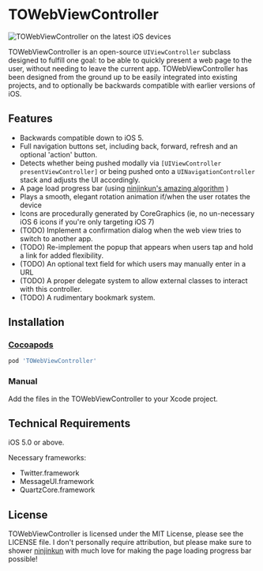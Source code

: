 # TOWebViewController

<img src="https://raw.github.com/TimOliver/TOWebViewController/master/Screenshots/TOWebViewController.jpg" alt="TOWebViewController on the latest iOS devices" style="max-width:730px;" />

TOWebViewController is an open-source `UIViewController` subclass designed to fulfill one goal: to be able to quickly present a web page to the user, without needing to leave the current app. TOWebViewController has been designed from the ground up to be easily integrated into existing projects, and to optionally be backwards compatible with earlier versions of iOS.

## Features
* Backwards compatible down to iOS 5.
* Full navigation buttons set, including back, forward, refresh and an optional 'action' button.
* Detects whether being pushed modally via `[UIViewController presentViewController]` or being pushed onto a `UINavigationController` stack and adjusts the UI accordingly.
*  A page load progress bar  (using [ninjinkun's amazing algorithm](https://github.com/ninjinkun/NJKWebViewProgress) )
* Plays a smooth, elegant rotation animation if/when the user rotates the device
* Icons are procedurally generated by CoreGraphics (ie, no un-necessary iOS 6 icons if you're only targeting iOS 7)
* (TODO) Implement a confirmation dialog when the web view tries to switch to another app.
* (TODO) Re-implement the popup that appears when users tap and hold a link for added flexibility.  
* (TODO) An optional text field for which users may manually enter in a URL
* (TODO) A proper delegate system to allow external classes to interact with this controller.
* (TODO) A rudimentary bookmark system.

## Installation

### [Cocoapods](https://cocoapods.org/)

``` ruby
pod 'TOWebViewController'
```

### Manual

Add the files in the TOWebViewController to your Xcode project.

## Technical Requirements
iOS 5.0 or above.

Necessary frameworks:
* Twitter.framework
* MessageUI.framework
* QuartzCore.framework

## License

TOWebViewController is licensed under the MIT License, please see the LICENSE file. I don't personally require attribution, but please make sure 
to shower [ninjinkun](https://github.com/ninjinkun) with much love for making the page loading progress bar possible!
